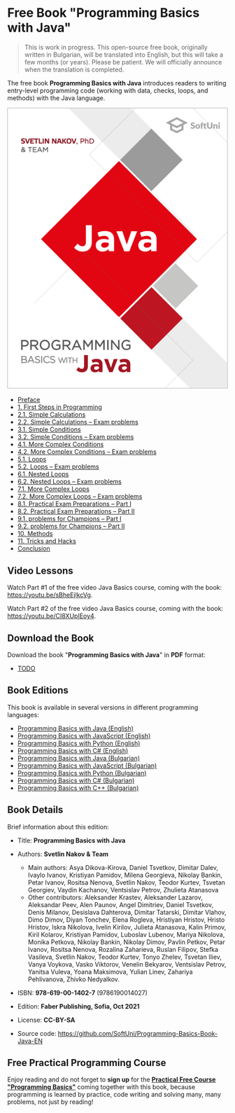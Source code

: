 # Free Book "Programming Basics with Java"

> This is work in progress. This open-source free book, originally written in Bulgarian, will be translated into English, but this will take a few months (or years). Please be patient. We will officially announce when the translation is completed.

The free book **Programming Basics with Java** introduces readers to writing entry-level programming code (working with data, checks, loops, and methods) with the Java language.

<a href="#"><img src="/assets/Java-Programming-Basics-Book-Cover.png" alt="Programming Basics with Java Book - Cover" class="readme-book-cover-image"/></a>

* [Preface](chapter-00-preface.md)
* [1. First Steps in Programming](chapter-01-first-steps-in-programming.md)
* [2.1. Simple Calculations](chapter-02-simple-calculations.md)
* [2.2. Simple Calculations – Exam problems](chapter-02-simple-calculations-exam-problems.md)
* [3.1. Simple Conditions](chapter-03-simple-conditions.md)
* [3.2. Simple Conditions – Exam problems](chapter-03-simple-conditions-exam-problems.md)
* [4.1. More Complex Conditions](chapter-04-complex-conditions.md)
* [4.2. More Complex Conditions – Exam problems](chapter-04-complex-conditions-exam-problems.md)
* [5.1. Loops](chapter-05-loops.md)
* [5.2. Loops – Exam problems](chapter-05-loops-exam-problems.md)
* [6.1. Nested Loops](chapter-06-nested-loops.md)
* [6.2. Nested Loops – Exam problems](chapter-06-nested-loops-exam-problems.md)
* [7.1. More Complex Loops](chapter-07-complex-loops.md)
* [7.2. More Complex Loops – Exam problems](chapter-07-complex-loops-exam-problems.md)
* [8.1. Practical Exam Preparations – Part I](chapter-08-exam-preparation.md)
* [8.2. Practical Exam Preparations – Part II](chapter-08-exam-preparation-part-2.md)
* [9.1. problems for Champions – Part I](chapter-09-problems-for-champions.md)
* [9.2. problems for Champions – Part II](chapter-09-problems-for-champions-part-2.md)
* [10. Methods](chapter-10-methods.md)
* [11. Tricks and Hacks](chapter-11-tricks-and-hacks.md)
* [Conclusion](chapter-12-conclusion.md)

## Video Lessons

Watch Part #1 of the free video Java Basics course, coming with the book: https://youtu.be/sBheEjlkcVg.

Watch Part #2 of the free video Java Basics course, coming with the book: https://youtu.be/CI8XUpIEoy4.

## Download the Book

Download the book "**Programming Basics with Java**" in **PDF** format:
* <a href="#">TODO</a>

## Book Editions

This book is available in several versions in different programming languages:
* [Programming Basics with Java (English)](https://java-book.softuni.org)
* [Programming Basics with JavaScript (English)](https://js-book.softuni.org)
* [Programming Basics with Python (English)](https://python-book.softuni.org)
* [Programming Basics with C# (English)](https://csharp-book.softuni.org)
* [Programming Basics with Java (Bulgarian)](https://java-book.softuni.bg)
* [Programming Basics with JavaScript (Bulgarian)](https://js-book.softuni.bg)
* [Programming Basics with Python (Bulgarian)](https://python-book.softuni.bg)
* [Programming Basics with C# (Bulgarian)](https://csharp-book.softuni.bg)
* [Programming Basics with C++ (Bulgarian)](https://cpp-book.softuni.bg)

## Book Details

Brief information about this edition:
* Title: **Programming Basics with Java**
* Authors: **Svetlin Nakov & Team**
  * Main authors: Asya Dikova-Kirova, Daniel Tsvetkov, Dimitar Dalev, Ivaylo Ivanov, Kristiyan Pamidov, Milena Georgieva, Nikolay Bankin, Petar Ivanov, Rositsa Nenova, Svetlin Nakov, Teodor Kurtev, Tsvetan Georgiev, Vaydin Kachanov, Ventsislav Petrov, Zhulieta Atanasova
  * Other contributors: Aleksander Krastev, Aleksander Lazarov, Aleksandar Peev, Alen Paunov, Angel Dimitriev, Daniel Tsvetkov, Denis Milanov, Desislava Dahterova, Dimitar Tatarski, Dimitar Vlahov, Dimo Dimov, Diyan Tonchev, Elena Rogleva, Hristiyan Hristov, Hristo Hristov, Iskra Nikolova, Ivelin Kirilov, Julieta Atanasova, Kalin Primov, Kiril Kolarov, Kristiyan Pamidov, Luboslav Lubenov, Mariya Nikolova, Monika Petkova, Nikolay Bankin, Nikolay Dimov, Pavlin Petkov, Petar Ivanov, Rositsa Nenova, Rozalina Zaharieva, Ruslan Filipov, Stefka Vasileva, Svetlin Nakov, Teodor Kurtev, Tonyo Zhelev, Tsvetan Iliev, Vanya Voykova, Vasko Viktorov, Venelin Bekyarov, Ventsislav Petrov, Yanitsa Vuleva, Yoana Maksimova, Yulian Linev, Zahariya Pehlivanova, Zhivko Nedyalkov.

* ISBN: **978-619-00-1402-7** (9786190014027)
* Edition: **Faber Publishing, Sofia, Oct 2021**
* License: **CC-BY-SA**
* Source code: https://github.com/SoftUni/Programming-Basics-Book-Java-EN

## Free Practical Programming Course

Enjoy reading and do not forget to **sign up** for the [**Practical Free Course "Programming Basics"**](https://softuni.org) coming together with this book, because programming is learned by practice, code writing and solving many, many problems, not just by reading!
